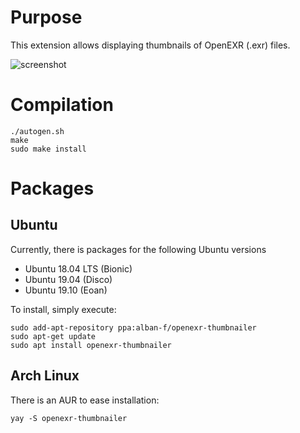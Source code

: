 # Purpose
This extension allows displaying thumbnails of OpenEXR (.exr) files.

![screenshot](https://user-images.githubusercontent.com/7930348/69484044-def36900-0e2e-11ea-8a54-206839ba789d.png)

# Compilation
```
./autogen.sh
make
sudo make install
```
# Packages

## Ubuntu
Currently, there is packages for the following Ubuntu versions
- Ubuntu 18.04 LTS (Bionic)
- Ubuntu 19.04 (Disco)
- Ubuntu 19.10 (Eoan)

To install, simply execute:
```
sudo add-apt-repository ppa:alban-f/openexr-thumbnailer
sudo apt-get update
sudo apt install openexr-thumbnailer
```

## Arch Linux
There is an AUR to ease installation:
```
yay -S openexr-thumbnailer
```
